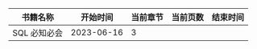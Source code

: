 | 书籍名称     | 开始时间   | 当前章节 | 当前页数 | 结束时间 |
| ------------ | ---------- | -------- | -------- | -------- |
| SQL 必知必会 | 2023-06-16 | 3        |          |          |

